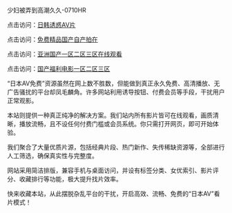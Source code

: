 少妇被弄到高潮久久-0710HR

点击访问：<a href="https://heiliaoga6s9v.pages.dev">日韩诱惑AV片</a>

点击访问：<a href="https://heiliao2dmwwy.pages.dev">免费精品国产自产拍在</a>

点击访问：<a href="https://heiliaoe8ajia.pages.dev">亚洲国产一区二区三区在线观看</a>

点击访问：<a href="https://heiliaoe8ajia.pages.dev">国产福利电影一区二区三区</a>


“日本AV免费”资源虽然在网上数不胜数，但能做到真正永久免费、高清播放、无广告骚扰的平台却凤毛麟角。许多网站利用诱导按钮、付费会员等手段，干扰用户正常观影。

本站则提供一种真正纯净的解决方案。我们站内所有影片皆可在线观看，画质清晰，播放流畅，且不设任何付费门槛或会员系统。你只需打开网页，即可开始体验。

我们聚合了大量优质片源，包括经典片段、热门新作、失传稀缺资源等，全部进行人工筛选，确保真实性与完整度。

网站采用简洁排版，兼容手机与桌面访问，并设有标签分类、女优索引、影片评分、收藏排行等功能，极大提升找片效率。

快来收藏本站，从此摆脱杂乱平台的干扰，开启高效、流畅、免费的“日本AV”看片模式！

<span style="display:none;">[Canonical link]( https://github.com/nlb20250710/riben2121 ）</span>
